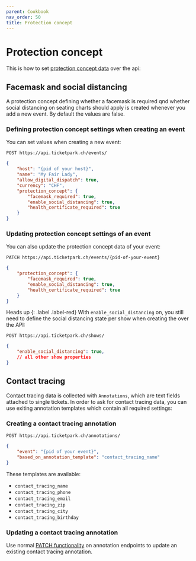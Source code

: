 ```yaml
---
parent: Cookbook
nav_order: 50
title: Protection concept
---
```

# Protection concept

This is how to set [protection concept data](https://headwayapp.co/ticketpark-changelog/schutzkonzept-einfach-selbst-definieren-169591) over the api:


## Facemask and social distancing

A protection concept defining whether a facemask is required qnd whether social distancing on seating charts should apply
is created whenever you add a new event. By default the values are false. 


### Defining protection concept settings when creating an event

You can set values when creating a new event:

```
POST https://api.ticketpark.ch/events/
```

```json
{
    "host": "{pid of your host}",
    "name": "My Fair Lady",
    "allow_digital_dispatch": true,
    "currency": "CHF",
    "protection_concept": {
        "facemask_required": true,
        "enable_social_distancing": true,
        "health_certificate_required": true
    }
}
```

### Updating protection concept settings of an event

You can also update the protection concept data of your event:

```
PATCH https://api.ticketpark.ch/events/{pid-of-your-event}
```

```json
{
    "protection_concept": {
        "facemask_required": true,
        "enable_social_distancing": true,
        "health_certificate_required": true
    }
}
```


Heads up
{: .label .label-red}
With `enable_social_distancing` on, you still need to define the social distancing state per show when creating the over the API:


```
POST https://api.ticketpark.ch/shows/
```

```json
{
    "enable_social_distancing": true,
    // all other show properties
}
```


## Contact tracing

Contact tracing data is collected with `Annotations`, which are text fields attached to single tickets.
In order to ask for contact tracing data, you can use exiting annotation templates which contain all required settings:

### Creating a contact tracing annotation

 ```
 POST https://api.ticketpark.ch/annotations/
 ```
 
 ```json
 {
     "event": "{pid of your event}",
     "based_on_annotation_template": "contact_tracing_name"
 }
 ```


These templates are available:

* `contact_tracing_name`
* `contact_tracing_phone`
* `contact_tracing_email`
* `contact_tracing_zip`
* `contact_tracing_city`
* `contact_tracing_birthday`


### Updating a contact tracing annotation

Use normal [PATCH functionality](../getting-started/basic-requests.html) on annotation endpoints to update an
existing contact tracing annotation.

